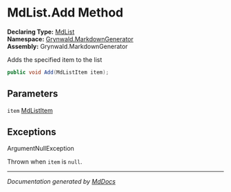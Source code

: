 ﻿<!--  
  <auto-generated>   
    The contents of this file were generated by a tool.  
    Changes to this file may be list if the file is regenerated  
  </auto-generated>   
-->

# MdList.Add Method

**Declaring Type:** [MdList](../index.md)  
**Namespace:** [Grynwald.MarkdownGenerator](../../index.md)  
**Assembly:** Grynwald.MarkdownGenerator

Adds the specified item to the list

```csharp
public void Add(MdListItem item);
```

## Parameters

`item`  [MdListItem](../../MdListItem/index.md)

## Exceptions

ArgumentNullException

Thrown when `item` is `null`.

___

*Documentation generated by [MdDocs](https://github.com/ap0llo/mddocs)*
